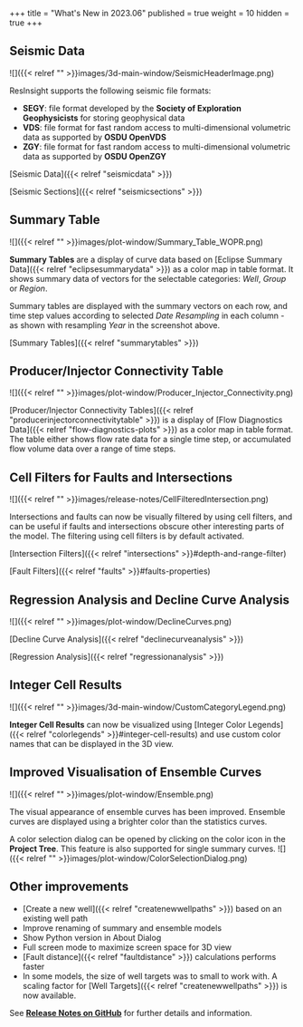 +++
title = "What's New in 2023.06"
published = true
weight = 10
hidden = true
+++



## Seismic Data
![]({{< relref "" >}}images/3d-main-window/SeismicHeaderImage.png)

ResInsight supports the following seismic file formats:

- **SEGY**: file format developed by the **Society of Exploration Geophysicists** for storing geophysical data
- **VDS**: file format for fast random access to multi-dimensional volumetric data as supported by **OSDU OpenVDS**
- **ZGY**: file format for fast random access to multi-dimensional volumetric data as supported by **OSDU OpenZGY**

[Seismic Data]({{< relref "seismicdata" >}})

[Seismic Sections]({{< relref "seismicsections" >}})
 
## Summary Table

![]({{< relref "" >}}images/plot-window/Summary_Table_WOPR.png)

**Summary Tables** are a display of curve data based on [Eclipse Summary Data]({{< relref "eclipsesummarydata" >}}) as a color map in table format. It shows summary data of vectors for the selectable categories: *Well*, *Group* or *Region*.

Summary tables are displayed with the summary vectors on each row, and time step values according to selected *Date Resampling* in each column - as shown with resampling *Year* in the screenshot above.

[Summary Tables]({{< relref "summarytables" >}})

## Producer/Injector Connectivity Table
![]({{< relref "" >}}images/plot-window/Producer_Injector_Connectivity.png)

[Producer/Injector Connectivity Tables]({{< relref "producerinjectorconnectivitytable" >}}) is a display of [Flow Diagnostics Data]({{< relref "flow-diagnostics-plots" >}}) as a color map in table format. The table either shows flow rate data for a single time step, or accumulated flow volume data over a range of time steps.


## Cell Filters for Faults and Intersections
![]({{< relref "" >}}images/release-notes/CellFilteredIntersection.png)

Intersections and faults can now be visually filtered by using cell filters, and can be useful if faults and intersections obscure other interesting parts of the model. The filtering using cell filters is by default activated.

[Intersection Filters]({{< relref "intersections" >}}#depth-and-range-filter)

[Fault Filters]({{< relref "faults" >}}#faults-properties)


## Regression Analysis and Decline Curve Analysis
![]({{< relref "" >}}images/plot-window/DeclineCurves.png)

[Decline Curve Analysis]({{< relref "declinecurveanalysis" >}})

[Regression Analysis]({{< relref "regressionanalysis" >}})

## Integer Cell Results
![]({{< relref "" >}}images/3d-main-window/CustomCategoryLegend.png)

**Integer Cell Results** can now be visualized using [Integer Color Legends]({{< relref "colorlegends" >}}#integer-cell-results) and use custom color names that can be displayed in the 3D view.

## Improved Visualisation of Ensemble Curves

![]({{< relref "" >}}images/plot-window/Ensemble.png)

The visual appearance of ensemble curves has been improved. Ensemble curves are displayed using a brighter color than the statistics curves.

A color selection dialog can be opened by clicking on the color icon in the **Project Tree**. This feature is also supported for single summary curves.
![]({{< relref "" >}}images/plot-window/ColorSelectionDialog.png)

## Other improvements

- [Create a new well]({{< relref "createnewwellpaths" >}}) based on an existing well path
- Improve renaming of summary and ensemble models
- Show Python version in About Dialog
- Full screen mode to maximize screen space for 3D view
- [Fault distance]({{< relref "faultdistance" >}}) calculations performs faster 
- In some models, the size of well targets was to small to work with. A scaling factor for [Well Targets]({{< relref "createnewwellpaths" >}}) is now available.



See [**Release Notes on GitHub**](https://github.com/OPM/ResInsight/releases/) for further details and information.